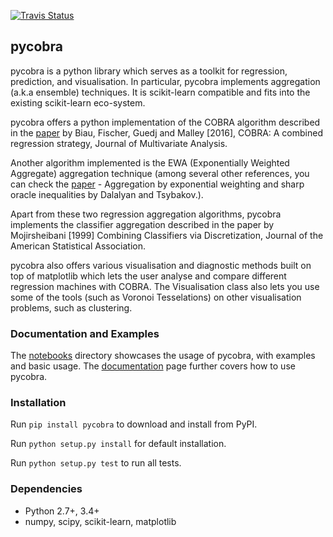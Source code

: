 [![Travis Status](https://travis-ci.org/bhargavvader/pycobra.svg?branch=master)](https://travis-ci.org/bhargavvader/pycobra)

## pycobra

pycobra is a python library which serves as a toolkit for regression, prediction, and visualisation. In particular, pycobra implements aggregation (a.k.a ensemble) techniques. It is scikit-learn compatible and fits into the existing scikit-learn eco-system.

pycobra offers a python implementation of the COBRA algorithm described in the [paper](http://www.sciencedirect.com/science/article/pii/S0047259X15000950) by Biau, Fischer, Guedj and Malley [2016], COBRA: A combined regression strategy, Journal of Multivariate Analysis.

Another algorithm implemented is the EWA (Exponentially Weighted Aggregate) aggregation technique (among several other references, you can check the [paper](http://www.crest.fr/ckfinder/userfiles/files/pageperso/tsybakov/DTcolt2007.pdf) - Aggregation by exponential weighting and sharp oracle inequalities by Dalalyan and Tsybakov.).

Apart from these two regression aggregation algorithms, pycobra implements the classifier aggregation described in the paper by Mojirsheibani [1999] Combining Classifiers via Discretization, Journal of the American Statistical Association. 

pycobra also offers various visualisation and diagnostic methods built on top of matplotlib which lets the user analyse and compare different regression machines with COBRA. 
The Visualisation class also lets you use some of the tools (such as Voronoi Tesselations) on other visualisation problems, such as clustering.


### Documentation and Examples

The [notebooks](https://github.com/bhargavvader/pycobra/tree/master/notebooks) directory showcases the usage of pycobra, with examples and basic usage. 
The [documentation](https://bhargavvader.github.io) page further covers how to use pycobra.

### Installation

Run ``pip install pycobra`` to download and install from PyPI.

Run ``python setup.py install`` for default installation.

Run ``python setup.py test`` to run all tests. 

### Dependencies

-  Python 2.7+, 3.4+
-  numpy, scipy, scikit-learn, matplotlib